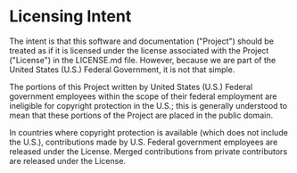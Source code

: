# Licensing Intent
The intent is that this software and documentation ("Project") should be treated as if it is licensed under the license associated with the Project ("License") in the LICENSE.md file. However, because we are part of the United States (U.S.) Federal Government, it is not that simple.

The portions of this Project written by United States (U.S.) Federal government employees within the scope of their federal employment are ineligible for copyright protection in the U.S.; this is generally understood to mean that these portions of the Project are placed in the public domain.

In countries where copyright protection is available (which does not include the U.S.), contributions made by U.S. Federal government employees are released under the License. Merged contributions from private contributors are released under the License.
